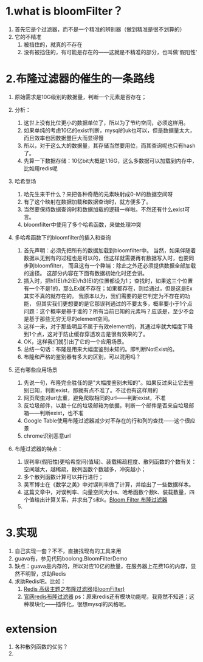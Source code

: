 # 1.what is bloomFilter？

1.  首先它是个过滤器，而不是一个精准的辨别器（做到精准是很不划算的）
2.  它的不精准
    1.  被挡住的，就真的不存在
    2.  没有被挡住的，有可能是存在的——这就是不精准的部分，也叫做'假阳性'

# 2.布隆过滤器的催生的一条路线
    
1.  原始需求是10G级别的数据量，判断一个元素是否存在；
2.  分析：
    1.  这世上没有比位更小的数据单位了，所以为了节约空间，必须这样用。
    2.  如果单纯的考虑10亿的exist判断，mysql的uk也可以，但是数据量太大，而且效率也因数据量巨大而显得慢
    3.  所以，对于这么大的数据量，其存储当然要用位，而其查询呢也只有hash了。
    4.  先算一下数据存储：10亿bit大概是1.16G，这么多数据可以加载到内存中，比如用redis呢
3.  哈希登场
    1.  哈先生来干什么？来把各种奇葩的元素映射成0-M的数据空间呀
    2.  有了这个映射在数据加载和数据查询时，就方便多了。
    3.  当然要保持数据查询时和数据加载的逻辑一样啦。不然还有什么exist可言。
    4.  bloomfilter中使用了多个哈希函数，来做处理冲突

4.  多哈希函数下的bloomfilter的插入和查询
    1.  首先声明：必须先把所有的数据加载到bloomfilter中。
        当然，如果伴随着数据从无到有的过程也是可以的，但这样就需要再有数据写入时，也要同步到bloomfilter，
        而且这有一个弊端：除此之外还必须提供数据全部加载的途径。
        这部分内容在下面有数据初始化时还会讲。
    2.  插入时，把h1(E)/h2(E)/h3(E)的位置都设为1；
        查找时，如果这三个位置有一个不是1的，那么Ex就不存在；如果都存在，则给通过，但是这是Ex其实不真的就存在的。
        我原本以为，我们需要的是它判定为不存在的功能，
        但其实我们更想要的是它那误判通过的不要太多，概率要小于1个点
        问题：这个概率是基于谁的？所有当前已知的元素吗？应该是，至少不会是基于那些无穷无尽的element空间。
    3.  这样一来，对于那些明显不属于有效element的，其通过率就大幅度下降到1个点，这对于防止缓存穿透攻击是很有效果的了。
    4.  OK，这样我们就引出了它的一个应用场景。
    5.  总结一句话：布隆是用来大幅度鉴别未知的。即判断NotExist的。
    6.  布隆和严格的鉴别器有多大的区别，可以混用吗？

5.  还有哪些应用场景
    1.  先说一句，布隆完全胜任的是"大幅度鉴别未知的"。如果反过来让它去鉴别已知，判断exist，那就有点不准了。不过也有这样用的
    2.  网页爬虫对url去重，避免爬取相同的url——判断exist，不准
    3.  反垃圾邮件，以数十亿的垃圾邮箱为依据，判断一个邮件是否来自垃圾邮箱——判断exist，也不准
    4.  Google Table使用布隆过滤器减少对不存在的行和列的查找——这个很应景
    5.  chrome识别恶意url

6.  布隆过滤器的特点：
    1.  误判率(假阳性)更哈希空间(值域)、装载稀疏程度、散列函数的个数有关：空间越大，越稀疏，散列函数个数越多，冲突越小；
    2.  多个散列函数计算可以并行进行；
    3.  吴军博士在《数学之美》中对误判率做了计算，并给出了一些数据样本。
    4.  这篇文章中，对误判率、向量空间大小s、哈希函数个数k、装载数量，四个值给出计算关系，并求出了s和k。[Bloom Filter 布隆过滤器](https://zhuanlan.zhihu.com/p/136529740)
    5.  
    

# 3.实现

1.  自己实现一套？不不，直接找现有的工具来用
2.  guava有，参见代码boolong.BloomFilterDemo
3.  缺点：guava是内存的，所以对应10亿的数量，在服务器上花费1G的内存，显然不明智，求助Redis
4.  求助Redis吧。比如：
    1.  [Redis 高级主题之布隆过滤器(BloomFilter)](https://juejin.im/post/5cfd060ee51d4556f76e8067)
    2.  [官网redis布隆过滤器](https://github.com/RedisBloom/RedisBloom#use-redisbloom-with-redis-cli)
    ps：原来redis还有模块功能呢，我竟然不知道；这种模块化——插件化，很想mysql的风格呢。



    
    


# extension
1.  各种散列函数的优劣？
2.  

